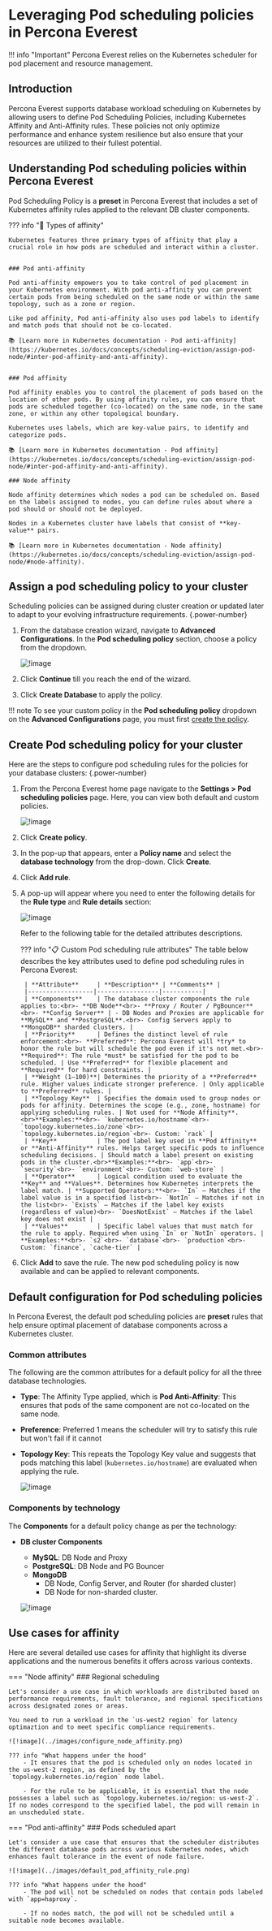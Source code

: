 #  Leveraging Pod scheduling policies in Percona Everest

!!! info "Important"
    Percona Everest relies on the Kubernetes scheduler for pod placement and resource management.


## Introduction

Percona Everest supports database workload scheduling on Kubernetes by allowing users to define Pod Scheduling Policies, including Kubernetes Affinity and Anti-Affinity rules. These policies not only optimize performance and enhance system resilience but also ensure that your resources are utilized to their fullest potential.


## Understanding Pod scheduling policies within Percona Everest

Pod Scheduling Policy is a **preset** in Percona Everest that includes a set of Kubernetes affinity rules applied to the relevant DB cluster components.

??? info "🔗 Types of affinity"

    Kubernetes features three primary types of affinity that play a crucial role in how pods are scheduled and interact within a cluster. 


    ### Pod anti-affinity

    Pod anti-affinity empowers you to take control of pod placement in your Kubernetes environment. With pod anti-affinity you can prevent certain pods from being scheduled on the same node or within the same topology, such as a zone or region.

    Like pod affinity, Pod anti-affinity also uses pod labels to identify and match pods that should not be co-located.

    📚 [Learn more in Kubernetes documentation - Pod anti-affinity](https://kubernetes.io/docs/concepts/scheduling-eviction/assign-pod-node/#inter-pod-affinity-and-anti-affinity).


    ### Pod affinity

    Pod affinity enables you to control the placement of pods based on the location of other pods. By using affinity rules, you can ensure that pods are scheduled together (co-located) on the same node, in the same zone, or within any other topological boundary.

    Kubernetes uses labels, which are key-value pairs, to identify and categorize pods.

    📚 [Learn more in Kubernetes documentation - Pod affinity](https://kubernetes.io/docs/concepts/scheduling-eviction/assign-pod-node/#inter-pod-affinity-and-anti-affinity).

    ### Node affinity

    Node affinity determines which nodes a pod can be scheduled on. Based on the labels assigned to nodes, you can define rules about where a pod should or should not be deployed. 

    Nodes in a Kubernetes cluster have labels that consist of **key-value** pairs.

    📚 [Learn more in Kubernetes documentation - Node affinity](https://kubernetes.io/docs/concepts/scheduling-eviction/assign-pod-node/#node-affinity).


## Assign a pod scheduling policy to your cluster

Scheduling policies can be assigned during cluster creation or updated later to adapt to your evolving infrastructure requirements.
{.power-number}

1. From the database creation wizard, navigate to **Advanced Configurations**. In the **Pod scheduling policy**
section, choose a policy from the dropdown.

    ![!image](../images/assign_policy.png)


2. Click **Continue** till you reach the end of the wizard.

3. Click **Create Database** to apply the policy.

!!! note
    To see your custom policy in the **Pod scheduling policy** dropdown on the **Advanced Configurations** page, you must first [create the policy](#create-pod-scheduling-policy-for-your-cluster).


## Create Pod scheduling policy for your cluster

Here are the steps to configure pod scheduling rules for the policies for your database clusters:
{.power-number}

1. From the Percona Everest home page navigate to the <i class="uil uil-cog"></i> **Settings > Pod scheduling policies** page. Here, you can view both default and custom policies.


    ![!image](../images/pod_scheduling_policies.png)


2. Click **Create policy**.

3. In the pop-up that appears, enter a **Policy name** and select the **database technology** from the drop-down. Click **Create**.


4. Click **Add rule**.

5. A pop-up will appear where you need to enter the following details for the **Rule type** and **Rule details** section:

    ![!image](../images/affinity_add_rules.png)

    Refer to the following table for the detailed attributes descriptions.

    ??? info "📋 Custom Pod scheduling rule attributes"
        The table below describes the key attributes used to define pod scheduling rules in Percona Everest:


        | **Attribute**     | **Description** | **Comments** |
        |------------------|-----------------|-----------|
        | **Components**    | The database cluster components the rule applies to:<br>- **DB Node**<br>- **Proxy / Router / PgBouncer**<br>- **Config Server** | - DB Nodes and Proxies are applicable for **MySQL** and **PostgreSQL**.<br>- Config Servers apply to **MongoDB** sharded clusters. |
        | **Priority**      | Defines the distinct level of rule enforcement:<br>- **Preferred**: Percona Everest will *try* to honor the rule but will schedule the pod even if it's not met.<br>- **Required**: The rule *must* be satisfied for the pod to be scheduled. | Use **Preferred** for flexible placement and **Required** for hard constraints. |
        | **Weight (1–100)**| Determines the priority of a **Preferred** rule. Higher values indicate stronger preference. | Only applicable to **Preferred** rules. |
        | **Topology Key**  | Specifies the domain used to group nodes or pods for affinity. Determines the scope (e.g., zone, hostname) for applying scheduling rules. | Not used for **Node Affinity**.<br>**Examples:**<br>- `kubernetes.io/hostname`<br>- `topology.kubernetes.io/zone`<br>- `topology.kubernetes.io/region`<br>- Custom: `rack` |
        | **Key**           | The pod label key used in **Pod Affinity** or **Anti-Affinity** rules. Helps target specific pods to influence scheduling decisions. | Should match a label present on existing pods in the cluster.<br>**Examples:**<br>- `app`<br>- `security`<br>- `environment`<br>- Custom: `web-store` |
        | **Operator**      | Logical condition used to evaluate the **Key** and **Values**. Determines how Kubernetes interprets the label match. | **Supported Operators:**<br>- `In` – Matches if the label value is in a specified list<br>- `NotIn` – Matches if not in the list<br>- `Exists` – Matches if the label key exists (regardless of value)<br>- `DoesNotExist` – Matches if the label key does not exist |
        | **Values**        | Specific label values that must match for the rule to apply. Required when using `In` or `NotIn` operators. | **Examples:**<br>- `s2`<br>- `database`<br>- `production`<br>- Custom: `finance`, `cache-tier` |

6. Click **Add** to save the rule. The new pod scheduling policy is now available and can be applied to relevant components.

## Default configuration for Pod scheduling policies

In Percona Everest, the default pod scheduling policies are **preset** rules that help ensure optimal placement of database components across a Kubernetes cluster. 


### Common attributes

The following are the common attributes for a default policy for all the three database technologies.

- **Type**: The Affinity Type applied, which is **Pod Anti-Affinity**: This ensures that pods of the same component are not co-located on the same node.

- **Preference**: Preferred 1 means the scheduler will try to satisfy this rule but won't fail if it cannot

- **Topology Key**: This repeats the Topology Key value and suggests that pods matching this label (`kubernetes.io/hostname`) are evaluated when applying the rule.

    ![!image](../images/default_mongo_policy.png)
 
###  Components by technology

The **Components** for a default policy change as per the technology:

- **DB cluster Components**
    - **MySQL**: DB Node and Proxy
    - **PostgreSQL**: DB Node and PG Bouncer
    - **MongoDB** 
        - DB Node, Config Server, and Router (for sharded cluster) 
        - DB Node for non-sharded cluster.

    ![!image](../images/default_mongo_policy.png)

## Use cases for affinity

Here are several detailed use cases for affinity that highlight its diverse applications and the numerous benefits it offers across various contexts.


=== "Node affinity"
    ### Regional scheduling

    Let's consider a use case in which workloads are distributed based on performance requirements, fault tolerance, and regional specifications across designated zones or areas.

    You need to run a workload in the `us-west2 region` for latency optimaztion and to meet specific compliance requirements.

    ![!image](../images/configure_node_affinity.png)

    ??? info "What happens under the hood"
        - It ensures that the pod is scheduled only on nodes located in the us-west-2 region, as defined by the `topology.kubernetes.io/region` node label.

        - For the rule to be applicable, it is essential that the node possesses a label such as `topology.kubernetes.io/region: us-west-2`. If no nodes correspond to the specified label, the pod will remain in an unscheduled state.




=== "Pod anti-affinity"
    ### Pods scheduled apart

    Let's consider a use case that ensures that the scheduler distributes the different database pods across various Kubernetes nodes, which enhances fault tolerance in the event of node failure.

    ![!image](../images/default_pod_affinity_rule.png)

    ??? info "What happens under the hood"
        - The pod will not be scheduled on nodes that contain pods labeled with `app=haproxy`.

        - If no nodes match, the pod will not be scheduled until a suitable node becomes available.


















 











